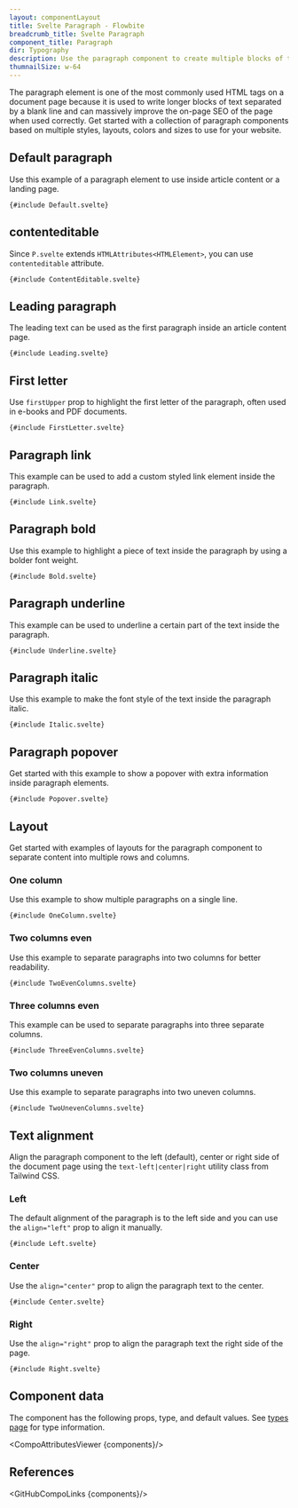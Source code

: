 ```yaml
---
layout: componentLayout
title: Svelte Paragraph - Flowbite
breadcrumb_title: Svelte Paragraph
component_title: Paragraph
dir: Typography
description: Use the paragraph component to create multiple blocks of text separated by blank lines and write content based on multiple layouts and styles
thumnailSize: w-64
---
```


<script>
  import { CompoAttributesViewer, GitHubCompoLinks, toKebabCase } from '../../utils';
  import { Layout, P, A, Heading } from '$lib';

  const components = 'P, Layout'
</script>

The paragraph element is one of the most commonly used HTML tags on a document page because it is used to write longer blocks of text separated by a blank line and can massively improve the on-page SEO of the page when used correctly. Get started with a collection of paragraph components based on multiple styles, layouts, colors and sizes to use for your website.

## Default paragraph

Use this example of a paragraph element to use inside article content or a landing page.

```svelte example
{#include Default.svelte}
```

## contenteditable

Since `P.svelte` extends `HTMLAttributes<HTMLElement>`, you can use `contenteditable` attribute.

```svelte example
{#include ContentEditable.svelte}
```

## Leading paragraph

The leading text can be used as the first paragraph inside an article content page.

```svelte example
{#include Leading.svelte}
```

## First letter

Use `firstUpper` prop to highlight the first letter of the paragraph, often used in e-books and PDF documents.

```svelte example
{#include FirstLetter.svelte}
```

## Paragraph link

This example can be used to add a custom styled link element inside the paragraph.

```svelte example
{#include Link.svelte}
```

## Paragraph bold

Use this example to highlight a piece of text inside the paragraph by using a bolder font weight.

```svelte example
{#include Bold.svelte}
```

## Paragraph underline

This example can be used to underline a certain part of the text inside the paragraph.

```svelte example
{#include Underline.svelte}
```

## Paragraph italic

Use this example to make the font style of the text inside the paragraph italic.

```svelte example
{#include Italic.svelte}
```

## Paragraph popover

Get started with this example to show a popover with extra information inside paragraph elements.

```svelte example class="flex items-end h-96"
{#include Popover.svelte}
```

## Layout

Get started with examples of layouts for the paragraph component to separate content into multiple rows and columns.

### One column

Use this example to show multiple paragraphs on a single line.

```svelte example
{#include OneColumn.svelte}
```

### Two columns even

Use this example to separate paragraphs into two columns for better readability.

```svelte example
{#include TwoEvenColumns.svelte}
```

### Three columns even

This example can be used to separate paragraphs into three separate columns.

```svelte example
{#include ThreeEvenColumns.svelte}
```

### Two columns uneven

Use this example to separate paragraphs into two uneven columns.

```svelte example
{#include TwoUnevenColumns.svelte}
```

## Text alignment

Align the paragraph component to the left (default), center or right side of the document page using the `text-left|center|right` utility class from Tailwind CSS.

### Left

The default alignment of the paragraph is to the left side and you can use the `align="left"` prop to align it manually.

```svelte example
{#include Left.svelte}
```

### Center

Use the `align="center"` prop to align the paragraph text to the center.

```svelte example
{#include Center.svelte}
```

### Right

Use the `align="right"` prop to align the paragraph text the right side of the page.

```svelte example
{#include Right.svelte}
```

## Component data

The component has the following props, type, and default values. See [types page](/docs/pages/typescript) for type information.

<CompoAttributesViewer {components}/>

## References

<GitHubCompoLinks {components}/>
